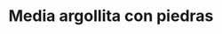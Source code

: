 ---
title: Media argollita con piedras
date: 
draft: false

# descripcion
description : Media argollita con piedras

materials: Plata 925

color: Plateado

dimensions: 1,2cm

code: 01-04-0094

type: "Aros"

categories: []

price: $3.910,00

# Images
# first image will be shown in the product page
images:
  # - image: "images/path_to_image"
  # La ubicacion de las imagenes es imagenes/Aros/Aros.Piedras/01-04-0094-media-argollita-con-piedras
  - image: "./images/aros/piedras/01-04-0094-media-argollita-con-piedras_a.jpeg"
  - image: "./images/aros/piedras/01-04-0094-media-argollita-con-piedras_b.jpeg"
---